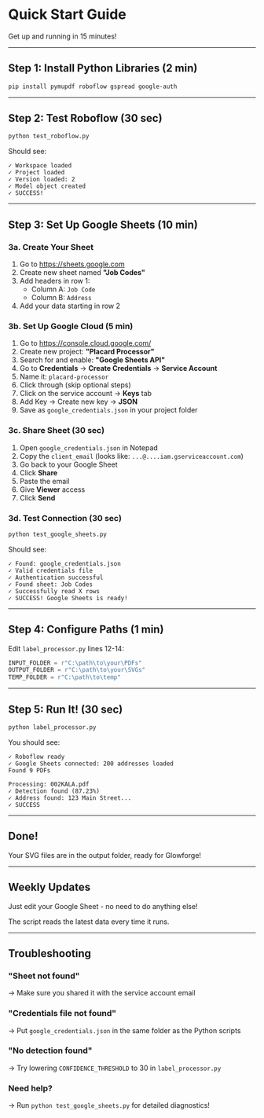 # Quick Start Guide

Get up and running in 15 minutes!

---

## Step 1: Install Python Libraries (2 min)

```bash
pip install pymupdf roboflow gspread google-auth
```

---

## Step 2: Test Roboflow (30 sec)

```bash
python test_roboflow.py
```

Should see:
```
✓ Workspace loaded
✓ Project loaded
✓ Version loaded: 2
✓ Model object created
✓ SUCCESS!
```

---

## Step 3: Set Up Google Sheets (10 min)

### 3a. Create Your Sheet

1. Go to https://sheets.google.com
2. Create new sheet named **"Job Codes"**
3. Add headers in row 1:
   - Column A: `Job Code`
   - Column B: `Address`
4. Add your data starting in row 2

### 3b. Set Up Google Cloud (5 min)

1. Go to https://console.cloud.google.com/
2. Create new project: **"Placard Processor"**
3. Search for and enable: **"Google Sheets API"**
4. Go to **Credentials** → **Create Credentials** → **Service Account**
5. Name it: `placard-processor`
6. Click through (skip optional steps)
7. Click on the service account → **Keys** tab
8. Add Key → Create new key → **JSON**
9. Save as `google_credentials.json` in your project folder

### 3c. Share Sheet (30 sec)

1. Open `google_credentials.json` in Notepad
2. Copy the `client_email` (looks like: `...@....iam.gserviceaccount.com`)
3. Go back to your Google Sheet
4. Click **Share**
5. Paste the email
6. Give **Viewer** access
7. Click **Send**

### 3d. Test Connection (30 sec)

```bash
python test_google_sheets.py
```

Should see:
```
✓ Found: google_credentials.json
✓ Valid credentials file
✓ Authentication successful
✓ Found sheet: Job Codes
✓ Successfully read X rows
✓ SUCCESS! Google Sheets is ready!
```

---

## Step 4: Configure Paths (1 min)

Edit `label_processor.py` lines 12-14:

```python
INPUT_FOLDER = r"C:\path\to\your\PDFs"
OUTPUT_FOLDER = r"C:\path\to\your\SVGs"
TEMP_FOLDER = r"C:\path\to\temp"
```

---

## Step 5: Run It! (30 sec)

```bash
python label_processor.py
```

You should see:
```
✓ Roboflow ready
✓ Google Sheets connected: 200 addresses loaded
Found 9 PDFs

Processing: 002KALA.pdf
✓ Detection found (87.23%)
✓ Address found: 123 Main Street...
✓ SUCCESS
```

---

## Done!

Your SVG files are in the output folder, ready for Glowforge!

---

## Weekly Updates

Just edit your Google Sheet - no need to do anything else!

The script reads the latest data every time it runs.

---

## Troubleshooting

### "Sheet not found"
→ Make sure you shared it with the service account email

### "Credentials file not found"
→ Put `google_credentials.json` in the same folder as the Python scripts

### "No detection found"
→ Try lowering `CONFIDENCE_THRESHOLD` to 30 in `label_processor.py`

### Need help?
→ Run `python test_google_sheets.py` for detailed diagnostics!

